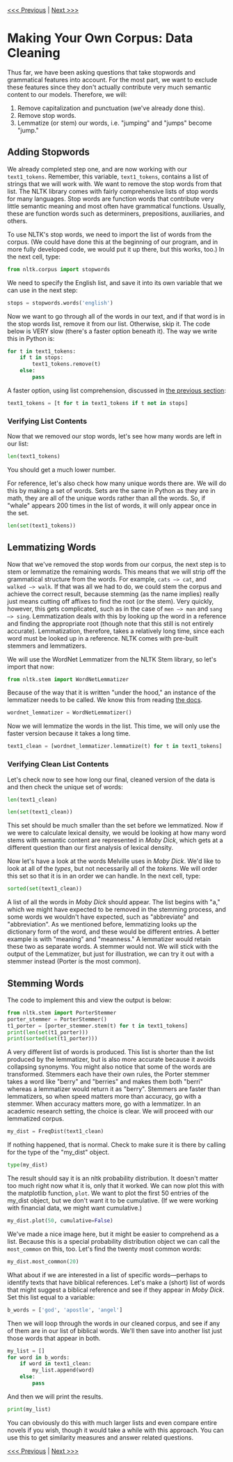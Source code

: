 [<<< Previous](07-built-in.md) | [Next >>>](09-make_corpus.md)

# Making Your Own Corpus: Data Cleaning

Thus far, we have been asking questions that take stopwords and grammatical features into account. For the most part, we want to exclude these features since they don't actually contribute very much semantic content to our models. Therefore, we will:

1. Remove capitalization and punctuation (we've already done this).
2. Remove stop words.
3. Lemmatize (or stem) our words, i.e. "jumping" and "jumps" become "jump."

## Adding Stopwords

We already completed step one, and are now working with our `text1_tokens`. Remember, this variable, `text1_tokens`, contains a list of strings that we will work with. We want to remove the stop words from that list. The NLTK library comes with fairly comprehensive lists of stop words for many languages. Stop words are function words that contribute very little semantic meaning and most often have grammatical functions. Usually, these are function words such as determiners, prepositions, auxiliaries, and others.

To use NLTK's stop words, we need to import the list of words from the corpus. (We could have done this at the beginning of our program, and in more fully developed code, we would put it up there, but this works, too.) In the next cell, type:

```python
from nltk.corpus import stopwords
```

We need to specify the English list, and save it into its own variable that we can use in the next step:

```python
stops = stopwords.words('english')
```

Now we want to go through all of the words in our text, and if that word is in the stop words list, remove it from our list. Otherwise, skip it. The code below is VERY slow (there's a faster option beneath it). The way we write this in Python is:

```python
for t in text1_tokens:
    if t in stops:
        text1_tokens.remove(t)
    else:
        pass
```

A faster option, using list comprehension, discussed in [the previous section](07-built-in.md):

```python
text1_tokens = [t for t in text1_tokens if t not in stops]
```

### Verifying List Contents

Now that we removed our stop words, let's see how many words are left in our list:

```python
len(text1_tokens)
```

You should get a much lower number.

For reference, let's also check how many unique words there are. We will do this by making a set of words. Sets are the same in Python as they are in math, they are all of the unique words rather than all the words. So, if "whale" appears 200 times in the list of words, it will only appear once in the set.

```python
len(set(text1_tokens))
```

## Lemmatizing Words

Now that we've removed the stop words from our corpus, the next step is to stem or lemmatize the remaining words. This means that we will strip off the grammatical structure from the words. For example, `cats —> cat`, and `walked —> walk`. If that was all we had to do, we could stem the corpus and achieve the correct result, because stemming (as the name implies) really just means cutting off affixes to find the root (or the stem). Very quickly, however, this gets complicated, such as in the case of `men —> man` and `sang —> sing`. Lemmatization deals with this by looking up the word in a reference and finding the appropriate root (though note that this still is not entirely accurate). Lemmatization, therefore, takes a relatively long time, since each word must be looked up in a reference. NLTK comes with pre-built stemmers and lemmatizers.

We will use the WordNet Lemmatizer from the NLTK Stem library, so let's import that now:

```python
from nltk.stem import WordNetLemmatizer
```

Because of the way that it is written "under the hood," an instance of the lemmatizer needs to be called. We know this from reading [the docs](https://www.nltk.org/).

```python
wordnet_lemmatizer = WordNetLemmatizer()
```

Now we will lemmatize the words in the list. This time, we will only use the faster version because it takes a long time.

```python
text1_clean = [wordnet_lemmatizer.lemmatize(t) for t in text1_tokens]
```

### Verifying Clean List Contents

Let's check now to see how long our final, cleaned version of the data is and then check the unique set of words:

```python
len(text1_clean)

len(set(text1_clean))
```

This set should be much smaller than the set before we lemmatized. Now if we were to calculate lexical density, we would be looking at how many word stems with semantic content are represented in _Moby Dick_, which gets at a different question than our first analysis of lexical density.

Now let's have a look at the words Melville uses in _Moby Dick_. We'd like to look at all of the _types_, but not necessarily all of the _tokens_. We will order this set so that it is in an order we can handle. In the next cell, type:

```python
sorted(set(text1_clean))
```

A list of all the words in _Moby Dick_ should appear. The list begins with "a," which we might have expected to be removed in the stemming process, and some words we wouldn't have expected, such as "abbreviate" and "abbreviation". As we mentioned before, lemmatizing looks up the dictionary form of the word, and these would be different entries. A better example is with "meaning" and "meanness." A lemmatizer would retain these two as separate words. A stemmer would not. We will stick with the output of the Lemmatizer, but just for illustration, we can try it out with a stemmer instead (Porter is the most common).

## Stemming Words

The code to implement this and view the output is below:

```python
from nltk.stem import PorterStemmer
porter_stemmer = PorterStemmer()
t1_porter = [porter_stemmer.stem(t) for t in text1_tokens]
print(len(set(t1_porter)))
print(sorted(set(t1_porter)))
```

A very different list of words is produced. This list is shorter than the list produced by the lemmatizer, but is also more accurate because it avoids collapsing synonyms. You might also notice that some of the words are transformed. Stemmers each have their own rules, the Porter stemmer takes a word like "berry" and "berries" and makes them both "berri" whereas a lemmatizer would return it as "berry". Stemmers are faster than lemmatizers, so when speed matters more than accuracy, go with a stemmer. When accuracy matters more, go with a lemmatizer. In an academic research setting, the choice is clear. We will proceed with our lemmatized corpus.

```python
my_dist = FreqDist(text1_clean)
```

If nothing happened, that is normal. Check to make sure it is there by calling for the type of the "my_dist" object.

```python
type(my_dist)
```

The result should say it is an nltk probability distribution. It doesn't matter too much right now what it is, only that it worked. We can now plot this with the matplotlib function, `plot`. We want to plot the first 50 entries of the my_dist object, but we don't want it to be cumulative. (If we were working with financial data, we might want cumulative.)

```python
my_dist.plot(50, cumulative=False)
```

We've made a nice image here, but it might be easier to comprehend as a list. Because this is a special probability distribution object we can call the `most_common` on this, too. Let's find the twenty most common words:

```python
my_dist.most_common(20)
```

What about if we are interested in a list of specific words—perhaps to identify texts that have biblical references. Let's make a (short) list of words that might suggest a biblical reference and see if they appear in _Moby Dick_. Set this list equal to a variable:

```python
b_words = ['god', 'apostle', 'angel']
```

Then we will loop through the words in our cleaned corpus, and see if any of them are in our list of biblical words. We'll then save into another list just those words that appear in both.

```python
my_list = []
for word in b_words:
    if word in text1_clean:
        my_list.append(word)
    else:
        pass
```

And then we will print the results.

```python
print(my_list)
```

You can obviously do this with much larger lists and even compare entire novels if you wish, though it would take a while with this approach. You can use this to get similarity measures and answer related questions.

[<<< Previous](07-built-in.md) | [Next >>>](09-make_corpus.md)
